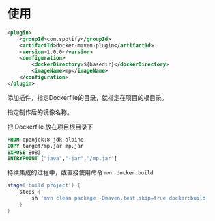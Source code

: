 # 使用

```xml
<plugin>
    <groupId>com.spotify</groupId>
    <artifactId>docker-maven-plugin</artifactId>
    <version>1.0.0</version>
    <configuration>
        <dockerDirectory>${basedir}</dockerDirectory>
        <imageName>mp</imageName>
    </configuration>
</plugin>
```

添加插件，指定Dockerfile的目录，就指定在项目的根目录。

指定制作后的镜像名称。

把 Dockerfile 放在项目根目录下

```dockerfile
FROM openjdk:8-jdk-alpine
COPY target/mp.jar mp.jar
EXPOSE 8083
ENTRYPOINT ["java","-jar","/mp.jar"]
```

持续集成的过程中，或直接使用命令 `mvn docker:build`

```groovy
stage('build project') {
    steps {
        sh 'mvn clean package -Dmaven.test.skip=true docker:build'
    }
}
```

